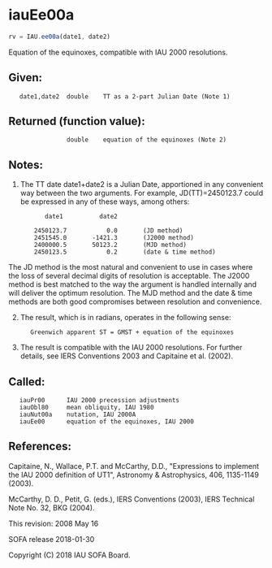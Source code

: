 # iauEe00a

```js
rv = IAU.ee00a(date1, date2)
```

Equation of the equinoxes, compatible with IAU 2000 resolutions.

## Given:
```
   date1,date2  double    TT as a 2-part Julian Date (Note 1)
```

## Returned (function value):
```
                double    equation of the equinoxes (Note 2)
```

## Notes:

1) The TT date date1+date2 is a Julian Date, apportioned in any
   convenient way between the two arguments.  For example,
   JD(TT)=2450123.7 could be expressed in any of these ways,
   among others:

```
          date1          date2

       2450123.7           0.0       (JD method)
       2451545.0       -1421.3       (J2000 method)
       2400000.5       50123.2       (MJD method)
       2450123.5           0.2       (date & time method)
```

   The JD method is the most natural and convenient to use in
   cases where the loss of several decimal digits of resolution
   is acceptable.  The J2000 method is best matched to the way
   the argument is handled internally and will deliver the
   optimum resolution.  The MJD method and the date & time methods
   are both good compromises between resolution and convenience.

2) The result, which is in radians, operates in the following sense:

```
      Greenwich apparent ST = GMST + equation of the equinoxes
```

3) The result is compatible with the IAU 2000 resolutions.  For
   further details, see IERS Conventions 2003 and Capitaine et al.
   (2002).

## Called:
```
   iauPr00      IAU 2000 precession adjustments
   iauObl80     mean obliquity, IAU 1980
   iauNut00a    nutation, IAU 2000A
   iauEe00      equation of the equinoxes, IAU 2000
```

## References:

   Capitaine, N., Wallace, P.T. and McCarthy, D.D., "Expressions to
   implement the IAU 2000 definition of UT1", Astronomy &
   Astrophysics, 406, 1135-1149 (2003).

   McCarthy, D. D., Petit, G. (eds.), IERS Conventions (2003),
   IERS Technical Note No. 32, BKG (2004).

This revision:  2008 May 16

SOFA release 2018-01-30

Copyright (C) 2018 IAU SOFA Board.
